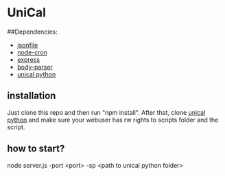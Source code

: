 # UniCal

##Dependencies:
- [jsonfile](https://www.npmjs.com/package/jsonfile)
- [node-cron](https://github.com/ncb000gt/node-cron)
- [express](https://www.npmjs.com/package/express)
- [body-parser](https://www.npmjs.com/package/body-parser)
- [unical python](https://github.com/knoxz/unical)

## installation

Just clone this repo and then run "npm install".
After that, clone [unical python](https://github.com/knoxz/unical) and make sure your webuser has rw rights to scripts folder and the script.


## how to start?

node server.js -port \<port\> -sp \<path to unical python folder\>
